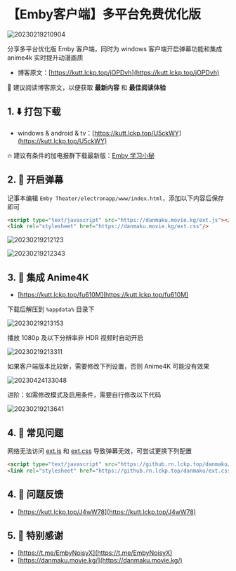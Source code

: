 # 【Emby客户端】多平台免费优化版

![20230219210904](https://image.lckp.top/LuckyPuppy514/image/raw/main/screenshot/2023/2023-02-19/20230219210904.webp)

分享多平台优化版 Emby 客户端，同时为 windows 客户端开启弹幕功能和集成 anime4k 实时提升动漫画质<!--more-->

- 博客原文：[https://kutt.lckp.top/jOPDvh](https://kutt.lckp.top/jOPDvh)

🌟 建议阅读博客原文，以便获取 **最新内容** 和 **最佳阅读体验**

## 1. ⬇️ 打包下载

- windows & android & tv：[https://kutt.lckp.top/U5ckWY](https://kutt.lckp.top/U5ckWY)

🔥 建议有条件的加电报群下载最新版：[Emby 学习小秘
](https://t.me/EmbyNoisyX
)

## 2. 🧭 开启弹幕

记事本编辑 `Emby Theater/electronapp/www/index.html`，添加以下内容后保存即可

```html
<script type="text/javascript" src="https://danmaku.movie.kg/ext.js"></script>
<link rel="stylesheet" href="https://danmaku.movie.kg/ext.css"/>
```

![20230219212123](https://image.lckp.top/LuckyPuppy514/image/raw/main/screenshot/2023/2023-02-19/20230219212123.webp)

![20230219212343](https://image.lckp.top/LuckyPuppy514/image/raw/main/screenshot/2023/2023-02-19/20230219212343.webp)

## 3. 🌟 集成 Anime4K

- [https://kutt.lckp.top/fu610M](https://kutt.lckp.top/fu610M)

下载后解压到 `%appdata%` 目录下

![20230219213153](https://image.lckp.top/LuckyPuppy514/image/raw/main/screenshot/2023/2023-02-19/20230219213153.webp)

播放 1080p 及以下分辨率非 HDR 视频时自动开启

![20230219213311](https://image.lckp.top/LuckyPuppy514/image/raw/main/screenshot/2023/2023-02-19/20230219213311.webp)

如果客户端版本比较新，需要修改下列设置，否则 Anime4K 可能没有效果

![20230424133048](https://image.lckp.top/LuckyPuppy514/image/raw/main/2023/2023-04-24/20230424133048.webp)

进阶：如需修改模式及启用条件，需要自行修改以下代码

![20230219213641](https://image.lckp.top/LuckyPuppy514/image/raw/main/screenshot/2023/2023-02-19/20230219213641.webp)

## 4. 🫠 常见问题

网络无法访问 [ext.js](https://danmaku.movie.kg/ext.js) 和 [ext.css](https://danmaku.movie.kg/ext.css) 导致弹幕无效，可尝试更换下列配置

```html
<script type="text/javascript" src="https://github.rn.lckp.top/danmaku/ext.js"></script>
<link rel="stylesheet" href="https://github.rn.lckp.top/danmaku/ext.css"/>
```

## 4. 🤔 问题反馈

- [https://kutt.lckp.top/J4wW78](https://kutt.lckp.top/J4wW78)

## 5. 👏 特别感谢

- [https://t.me/EmbyNoisyX](https://t.me/EmbyNoisyX)
- [https://danmaku.movie.kg/](https://danmaku.movie.kg/)
